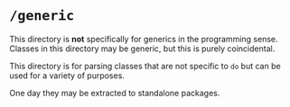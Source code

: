 # `/generic`

This directory is **not** specifically for generics in the programming sense. Classes in this directory may be generic, but this is purely coincidental.

This directory is for parsing classes that are not specific to `do` but can be used for a variety of purposes.

One day they may be extracted to standalone packages.
